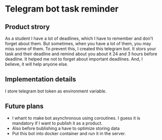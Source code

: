 <h1>Telegram bot task reminder</h1>
<h2>Product strory</h2>
<p>As a student I have a lot of deadlines, which I have to remember and don't forget about them. But sometimes, when you have a lot of them, you may miss some of them. To prevent this, I created this telegram bot. It stors your task and their deadline and remind about you about it 24 and 3 hours before deadline. It helped me not to forget about important deadlines. And, I believe, it will help anyone else.</p>

<h2>Implementation details</h2>
<p>I store telegram bot token as environment variable.</p>

<h2>Future plans</h2>
<ul>
  <li>I whant to make bot asynchronous using coroutines. I guess it is mandatory if I want to publish it as a product.</li>
  <li>Also before bublishing a have to optimize storing data</li>
  <li>Put this bot into docker container and run it in the server.</li>
</ul>
